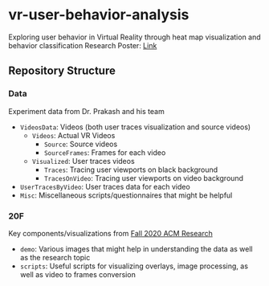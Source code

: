 # vr-user-behavior-analysis
Exploring user behavior in Virtual Reality through heat map visualization and behavior classification
Research Poster: [Link](https://raw.githubusercontent.com/ACM-Research/vr-user-behavior-analysis/main/ACM%20Research%20Poster%20-%20VR.pdf)
## Repository Structure

### Data

Experiment data from Dr. Prakash and his team

  - `VideosData`: Videos (both user traces visualization and source videos)
      - `Videos`: Actual VR Videos
          - `Source`: Source videos
          - `SourceFrames`: Frames for each video
      - `Visualized`: User traces videos
          - `Traces`: Tracing user viewports on black background
          - `TracesOnVideo`: Tracing user viewports on video background
  - `UserTracesByVideo`: User traces data for each video
  - `Misc`: Miscellaneous scripts/questionnaires that might be helpful

### 20F

Key components/visualizations from [Fall 2020 ACM Research](https://github.com/ACM-Research/vr-viewport-analysis)

- `demo`: Various images that might help in understanding the data as well as the research topic
- `scripts`: Useful scripts for visualizing overlays, image processing, as well as video to frames conversion
